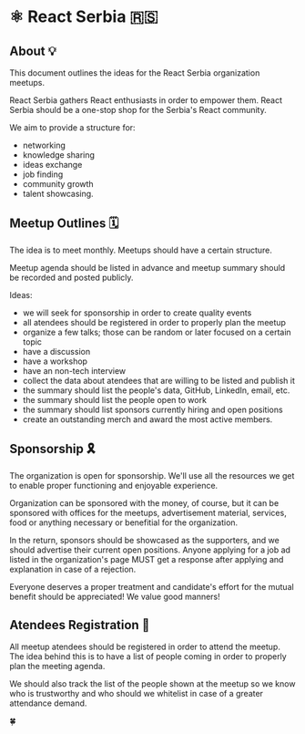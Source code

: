 # ⚛️ React Serbia 🇷🇸

## About 💡

This document outlines the ideas for the React Serbia organization meetups.

React Serbia gathers React enthusiasts in order to empower them. React Serbia should be a one-stop shop for the Serbia's React community.

We aim to provide a structure for:

-   networking
-   knowledge sharing
-   ideas exchange
-   job finding
-   community growth
-   talent showcasing.

## Meetup Outlines 🗓️

The idea is to meet monthly. Meetups should have a certain structure.

Meetup agenda should be listed in advance and meetup summary should be recorded and posted publicly.

Ideas:

-   we will seek for sponsorship in order to create quality events
-   all atendees should be registered in order to properly plan the meetup
-   organize a few talks; those can be random or later focused on a certain topic
-   have a discussion
-   have a workshop
-   have an non-tech interview
-   collect the data about atendees that are willing to be listed and publish it
-   the summary should list the people's data, GitHub, LinkedIn, email, etc.
-   the summary should list the people open to work
-   the summary should list sponsors currently hiring and open positions
-   create an outstanding merch and award the most active members.

## Sponsorship 🎗️

The organization is open for sponsorship. We'll use all the resources we get to enable proper functioning and enjoyable experience.

Organization can be sponsored with the money, of course, but it can be sponsored with offices for the meetups, advertisement material, services, food or anything necessary or benefitial for the organization.

In the return, sponsors should be showcased as the supporters, and we should advertise their current open positions. Anyone applying for a job ad listed in the organization's page MUST get a response after applying and explanation in case of a rejection.

Everyone deserves a proper treatment and candidate's effort for the mutual benefit should be appreciated! We value good manners!

## Atendees Registration 🎫

All meetup atendees should be registered in order to attend the meetup. The idea behind this is to have a list of people coming in order to properly plan the meeting agenda.

We should also track the list of the people shown at the meetup so we know who is trustworthy and who should we whitelist in case of a greater attendance demand.

🍀
